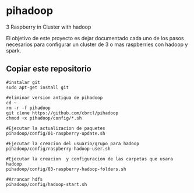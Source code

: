 # pihadoop
3 Raspberry in Cluster with hadoop


El objetivo de este proyecto es dejar documentado cada uno de los pasos necesarios para configurar un cluster de 3 o mas raspberries con hadoop y spark.

## Copiar este repositorio
```
#instalar git
sudo apt-get install git

#eliminar version antigua de pihadoop
cd ~
rm -r -f pihadoop
git clone https://github.com/cbrcl/pihadoop
chmod +x pihadoop/config/*.sh

#Ejecutar la actualizacion de paquetes
pihadoop/config/01-raspberry-update.sh

#Ejecutar la creacion del usuario/grupo para hadoop
pihadoop/config/raspberry-hadoop-user.sh

#Ejecutar la creacion  y configuracion de las carpetas que usara hadoop
pihadoop/config/03-raspberry-hadoop-folders.sh

#Arrancar hdfs
pihadoop/config/hadoop-start.sh
```
